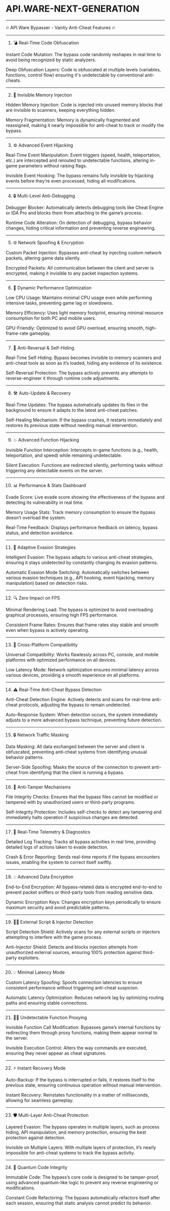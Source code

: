 # API.WARE-NEXT-GENERATION
---

🔥 API.Ware Bypasser - Vanity Anti-Cheat Features 🔥


---

1. 💣 Real-Time Code Obfuscation

Instant Code Mutation: The bypass code randomly reshapes in real time to avoid being recognized by static analyzers.

Deep Obfuscation Layers: Code is obfuscated at multiple levels (variables, functions, control flow) ensuring it's undetectable by conventional anti-cheats.



---

2. 🧠 Invisible Memory Injection

Hidden Memory Injection: Code is injected into unused memory blocks that are invisible to scanners, keeping everything hidden.

Memory Fragmentation: Memory is dynamically fragmented and reassigned, making it nearly impossible for anti-cheat to track or modify the bypass.



---

3. ⚙️ Advanced Event Hijacking

Real-Time Event Manipulation: Event triggers (speed, health, teleportation, etc.) are intercepted and rerouted to undetectable functions, altering in-game parameters without raising flags.

Invisible Event Hooking: The bypass remains fully invisible by hijacking events before they’re even processed, hiding all modifications.



---

4. 🔒 Multi-Level Anti-Debugging

Debugger Blocker: Automatically detects debugging tools like Cheat Engine or IDA Pro and blocks them from attaching to the game’s process.

Runtime Code Alteration: On detection of debugging, bypass behavior changes, hiding critical information and preventing reverse engineering.



---

5. 🌐 Network Spoofing & Encryption

Custom Packet Injection: Bypasses anti-cheat by injecting custom network packets, altering game data silently.

Encrypted Packets: All communication between the client and server is encrypted, making it invisible to any packet inspection systems.



---

6. 🚀 Dynamic Performance Optimization

Low CPU Usage: Maintains minimal CPU usage even while performing intensive tasks, preventing game lag or slowdowns.

Memory Efficiency: Uses light memory footprint, ensuring minimal resource consumption for both PC and mobile users.

GPU-Friendly: Optimized to avoid GPU overload, ensuring smooth, high-frame-rate gameplay.



---

7. 🔐 Anti-Reversal & Self-Hiding

Real-Time Self-Hiding: Bypass becomes invisible to memory scanners and anti-cheat tools as soon as it’s loaded, hiding any evidence of its existence.

Self-Reversal Protection: The bypass actively prevents any attempts to reverse-engineer it through runtime code adjustments.



---

8. 🛠️ Auto-Update & Recovery

Real-Time Updates: The bypass automatically updates its files in the background to ensure it adapts to the latest anti-cheat patches.

Self-Healing Mechanism: If the bypass crashes, it restarts immediately and restores its previous state without needing manual intervention.



---

9. 💥 Advanced Function Hijacking

Invisible Function Interception: Intercepts in-game functions (e.g., health, teleportation, and speed) while remaining undetectable.

Silent Execution: Functions are redirected silently, performing tasks without triggering any detectable events on the server.



---

10. 📊 Performance & Stats Dashboard

Evade Score: Live evade score showing the effectiveness of the bypass and detecting its vulnerability in real time.

Memory Usage Stats: Track memory consumption to ensure the bypass doesn’t overload the system.

Real-Time Feedback: Displays performance feedback on latency, bypass status, and detection avoidance.



---

11. 🔄 Adaptive Evasion Strategies

Intelligent Evasion: The bypass adapts to various anti-cheat strategies, ensuring it stays undetected by constantly changing its evasion patterns.

Automatic Evasion Mode Switching: Automatically switches between various evasion techniques (e.g., API hooking, event hijacking, memory manipulation) based on detection risks.



---

12. 🔍 Zero Impact on FPS

Minimal Rendering Load: The bypass is optimized to avoid overloading graphical processes, ensuring high FPS performance.

Consistent Frame Rates: Ensures that frame rates stay stable and smooth even when bypass is actively operating.



---

13. 🦾 Cross-Platform Compatibility

Universal Compatibility: Works flawlessly across PC, console, and mobile platforms with optimized performance on all devices.

Low Latency Mode: Network optimization ensures minimal latency across various devices, providing a smooth experience on all platforms.



---

14. ⚠️ Real-Time Anti-Cheat Bypass Detection

Anti-Cheat Detection Engine: Actively detects and scans for real-time anti-cheat protocols, adjusting the bypass to remain undetected.

Auto-Response System: When detection occurs, the system immediately adjusts to a more advanced bypass technique, preventing future detection.



---

15. 🔒 Network Traffic Masking

Data Masking: All data exchanged between the server and client is obfuscated, preventing anti-cheat systems from identifying unusual behavior patterns.

Server-Side Spoofing: Masks the source of the connection to prevent anti-cheat from identifying that the client is running a bypass.



---

16. 🔨 Anti-Tamper Mechanisms

File Integrity Checks: Ensures that the bypass files cannot be modified or tampered with by unauthorized users or third-party programs.

Self-Integrity Protection: Includes self-checks to detect any tampering and immediately halts operation if suspicious changes are detected.



---

17. 💼 Real-Time Telemetry & Diagnostics

Detailed Log Tracking: Tracks all bypass activities in real time, providing detailed logs of actions taken to evade detection.

Crash & Error Reporting: Sends real-time reports if the bypass encounters issues, enabling the system to correct itself swiftly.



---

18. 💡 Advanced Data Encryption

End-to-End Encryption: All bypass-related data is encrypted end-to-end to prevent packet sniffers or third-party tools from reading sensitive data.

Dynamic Encryption Keys: Changes encryption keys periodically to ensure maximum security and avoid predictable patterns.



---

19. 🕵️‍♂️ External Script & Injector Detection

Script Detection Shield: Actively scans for any external scripts or injectors attempting to interfere with the game process.

Anti-Injector Shield: Detects and blocks injection attempts from unauthorized external sources, ensuring 100% protection against third-party exploiters.



---

20. 💡 Minimal Latency Mode

Custom Latency Spoofing: Spoofs connection latencies to ensure consistent performance without triggering anti-cheat suspicion.

Automatic Latency Optimization: Reduces network lag by optimizing routing paths and ensuring stable connections.



---

21. 🧑‍💻 Undetectable Function Proxying

Invisible Function Call Modification: Bypasses game’s internal functions by redirecting them through proxy functions, making them appear normal to the server.

Invisible Execution Control: Alters the way commands are executed, ensuring they never appear as cheat signatures.



---

22. ⚡ Instant Recovery Mode

Auto-Backup: If the bypass is interrupted or fails, it restores itself to the previous state, ensuring continuous operation without manual intervention.

Instant Recovery: Reinstates functionality in a matter of milliseconds, allowing for seamless gameplay.



---

23. 🛡️ Multi-Layer Anti-Cheat Protection

Layered Evasion: The bypass operates in multiple layers, such as process hiding, API manipulation, and memory protection, ensuring the best protection against detection.

Invisible on Multiple Layers: With multiple layers of protection, it’s nearly impossible for anti-cheat systems to track the bypass activity.



---

24. 🧲 Quantum Code Integrity

Immutable Code: The bypass’s core code is designed to be tamper-proof, using advanced quantum-like logic to prevent any reverse engineering or modifications.

Constant Code Refactoring: The bypass automatically refactors itself after each session, ensuring that static analysis cannot predict its behavior.




